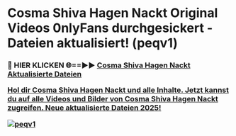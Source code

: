 # Cosma Shiva Hagen Nackt Original Videos 0nlyFans durchgesickert - Dateien aktualisiert! (peqv1)

<h3>🔴 HIER KLICKEN 🌐==►► <a href="https://tinyurl.com/h6vf6nb8" rel="nofollow">Cosma Shiva Hagen Nackt Aktualisierte Dateien

Hol dir Cosma Shiva Hagen Nackt und alle Inhalte. Jetzt kannst du auf alle Videos und Bilder von Cosma Shiva Hagen Nackt zugreifen. Neue aktualisierte Dateien 2025!

[![peqv1](https://i.imgur.com/sD4kR3V.gif)](https://tinyurl.com/h6vf6nb8)
